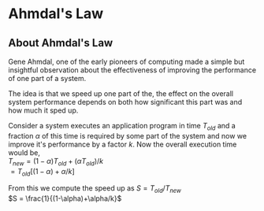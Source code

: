# Ahmdal's Law


## About Ahmdal's Law
Gene Ahmdal, one of the early pioneers of computing made a simple but insightful observation about the effectiveness of improving the performance of one part of a system.

The idea is that we speed up one part of the, the effect on the overall system performance depends on both how significant this part was and how much it sped up.

Consider a system executes an application program in time $T_{old}$ and a fraction $\alpha$ of this time is required by some part of the system and now we improve it's performance by a factor $k$. Now the overall execution time would be, \
$T_{new} = (1-\alpha)T_{old} + (\alpha T_{old})/k$ \
$= T_{old}[(1-\alpha)+\alpha/k]$ 

From this we compute the speed up as $S = T_{old}/T_{new}$ \
$S =  \frac{1}{(1-\alpha)+\alpha/k}$

